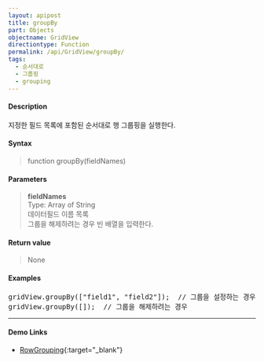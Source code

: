 ```yaml
---
layout: apipost
title: groupBy
part: Objects
objectname: GridView
directiontype: Function
permalink: /api/GridView/groupBy/
tags: 
  - 순서대로
  - 그룹핑
  - grouping
---
```



#### Description

 지정한 필드 목록에 포함된 순서대로 행 그룹핑을 실행한다.


#### Syntax

> function groupBy(fieldNames)

#### Parameters

> **fieldNames**  
> Type: Array of String  
> 데이터필드 이름 목록  
> 그룹을 해제하려는 경우 빈 배열을 입력한다.

#### Return value

> None

#### Examples 

<pre class="prettyprint">
gridView.groupBy(["field1", "field2"]);  // 그룹을 설정하는 경우
gridView.groupBy([]);  // 그룹을 해제하려는 경우
</pre>

---

#### Demo Links

* [RowGrouping](http://demo.realgrid.com/Demo/RowGrouping){:target="_blank"} 